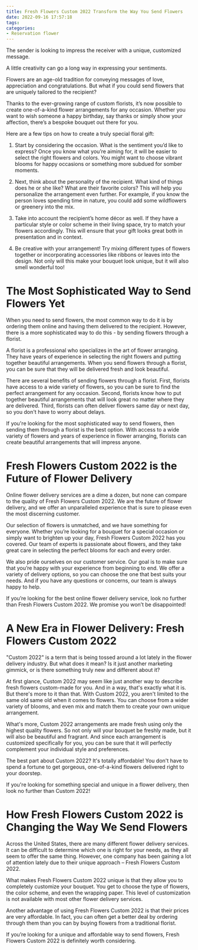 ```yaml
---
title: Fresh Flowers Custom 2022 Transform the Way You Send Flowers
date: 2022-09-16 17:57:18
tags:
categories:
- Reservation flower
---
```

The sender is looking to impress the receiver with a unique, customized message.

A little creativity can go a long way in expressing your sentiments.

Flowers are an age-old tradition for conveying messages of love, appreciation and congratulations. But what if you could send flowers that are uniquely tailored to the recipient?

Thanks to the ever-growing range of custom florists, it’s now possible to create one-of-a-kind flower arrangements for any occasion. Whether you want to wish someone a happy birthday, say thanks or simply show your affection, there’s a bespoke bouquet out there for you.

Here are a few tips on how to create a truly special floral gift:

1. Start by considering the occasion. What is the sentiment you’d like to express? Once you know what you’re aiming for, it will be easier to select the right flowers and colors. You might want to choose vibrant blooms for happy occasions or something more subdued for somber moments.

2. Next, think about the personality of the recipient. What kind of things does he or she like? What are their favorite colors? This will help you personalize the arrangement even further. For example, if you know the person loves spending time in nature, you could add some wildflowers or greenery into the mix.

3. Take into account the recipient’s home décor as well. If they have a particular style or color scheme in their living space, try to match your flowers accordingly. This will ensure that your gift looks great both in presentation and in context.

4. Be creative with your arrangement! Try mixing different types of flowers together or incorporating accessories like ribbons or leaves into the design. Not only will this make your bouquet look unique, but it will also smell wonderful too!

#  The Most Sophisticated Way to Send Flowers Yet 

When you need to send flowers, the most common way to do it is by ordering them online and having them delivered to the recipient. However, there is a more sophisticated way to do this - by sending flowers through a florist.

A florist is a professional who specializes in the art of flower arranging. They have years of experience in selecting the right flowers and putting together beautiful arrangements. When you send flowers through a florist, you can be sure that they will be delivered fresh and look beautiful.

There are several benefits of sending flowers through a florist. First, florists have access to a wide variety of flowers, so you can be sure to find the perfect arrangement for any occasion. Second, florists know how to put together beautiful arrangements that will look great no matter where they are delivered. Third, florists can often deliver flowers same day or next day, so you don't have to worry about delays.

If you're looking for the most sophisticated way to send flowers, then sending them through a florist is the best option. With access to a wide variety of flowers and years of experience in flower arranging, florists can create beautiful arrangements that will impress anyone.

#  Fresh Flowers Custom 2022 is the Future of Flower Delivery 

Online flower delivery services are a dime a dozen, but none can compare to the quality of Fresh Flowers Custom 2022. We are the future of flower delivery, and we offer an unparalleled experience that is sure to please even the most discerning customer.

Our selection of flowers is unmatched, and we have something for everyone. Whether you’re looking for a bouquet for a special occasion or simply want to brighten up your day, Fresh Flowers Custom 2022 has you covered. Our team of experts is passionate about flowers, and they take great care in selecting the perfect blooms for each and every order.

We also pride ourselves on our customer service. Our goal is to make sure that you’re happy with your experience from beginning to end. We offer a variety of delivery options, so you can choose the one that best suits your needs. And if you have any questions or concerns, our team is always happy to help.

If you’re looking for the best online flower delivery service, look no further than Fresh Flowers Custom 2022. We promise you won’t be disappointed!

#  A New Era in Flower Delivery: Fresh Flowers Custom 2022 

"Custom 2022" is a term that is being tossed around a lot lately in the flower delivery industry. But what does it mean? Is it just another marketing gimmick, or is there something truly new and different about it?

At first glance, Custom 2022 may seem like just another way to describe fresh flowers custom-made for you. And in a way, that's exactly what it is. But there's more to it than that. With Custom 2022, you aren't limited to the same old same old when it comes to flowers. You can choose from a wider variety of blooms, and even mix and match them to create your own unique arrangement.

What's more, Custom 2022 arrangements are made fresh using only the highest quality flowers. So not only will your bouquet be freshly made, but it will also be beautiful and fragrant. And since each arrangement is customized specifically for you, you can be sure that it will perfectly complement your individual style and preferences.

The best part about Custom 2022? It's totally affordable! You don't have to spend a fortune to get gorgeous, one-of-a-kind flowers delivered right to your doorstep.

If you're looking for something special and unique in a flower delivery, then look no further than Custom 2022!

#  How Fresh Flowers Custom 2022 is Changing the Way We Send Flowers

Across the United States, there are many different flower delivery services. It can be difficult to determine which one is right for your needs, as they all seem to offer the same thing. However, one company has been gaining a lot of attention lately due to their unique approach – Fresh Flowers Custom 2022.

What makes Fresh Flowers Custom 2022 unique is that they allow you to completely customize your bouquet. You get to choose the type of flowers, the color scheme, and even the wrapping paper. This level of customization is not available with most other flower delivery services.

Another advantage of using Fresh Flowers Custom 2022 is that their prices are very affordable. In fact, you can often get a better deal by ordering through them than you can by buying flowers from a traditional florist.

If you’re looking for a unique and affordable way to send flowers, Fresh Flowers Custom 2022 is definitely worth considering.